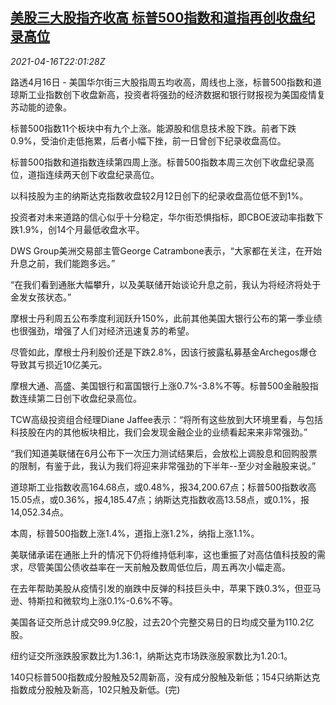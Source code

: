 <!--1618612262000-->
[美股三大股指齐收高 标普500指数和道指再创收盘纪录高位](https://cn.reuters.com/article/us-stocks-market-0417-idCNKBS2C32RP)
------

<div><i>2021-04-16T22:01:28Z</i></div><p>路透4月16日 - 美国华尔街三大股指周五均收高，周线也上涨，标普500指数和道琼斯工业指数创下收盘新高，投资者将强劲的经济数据和银行财报视为美国疫情复苏动能的迹象。</p><p>标普500指数11个板块中有九个上涨。能源股和信息技术股下跌。前者下跌0.9%，受油价走低拖累，后者小幅下挫，前一日曾创下纪录收盘高位。</p><p>标普500指数和道指数连续第四周上涨。标普500指数本周三次创下收盘纪录高位，道指连续两天创下收盘纪录高位。</p><p>以科技股为主的纳斯达克指数收盘较2月12日创下的纪录收盘高位低不到1%。</p><p>投资者对未来道路的信心似乎十分稳定，华尔街恐惧指标，即CBOE波动率指数下跌1.9%，创14个月最低收盘水平。</p><p>DWS Group美洲交易部主管George Catrambone表示，“大家都在关注，在开始升息之前，我们能跑多远。”</p><p>“在我们看到通胀大幅攀升，以及美联储开始谈论升息之前，我认为将经济将处于金发女孩状态。”</p><p>摩根士丹利周五公布季度利润跃升150%，此前其他美国大银行公布的第一季业绩也很强劲，增强了人们对经济迅速复苏的希望。</p><p>尽管如此，摩根士丹利股价还是下跌2.8%，因该行披露私募基金Archegos爆仓导致其亏损近10亿美元。</p><p>摩根大通、高盛、美国银行和富国银行上涨0.7%-3.8%不等。标普500金融股指数连续第二日创下收盘纪录高位。</p><p>TCW高级投资组合经理Diane Jaffee表示：“将所有这些放到大环境里看，与包括科技股在内的其他板块相比，我们会发现金融企业的业绩看起来来非常强劲。”</p><p>“我们知道美联储在6月公布下一次压力测试结果后，会放松上调股息和回购股票的限制，有鉴于此，我认为我们将迎来非常强劲的下半年--至少对金融股来说。”</p><p>道琼斯工业指数收高164.68点，或0.48%，报34,200.67点；标普500指数收高15.05点，或0.36%，报4,185.47点；纳斯达克指数收高13.58点，或0.1%，报14,052.34点。</p><p>本周，标普500指数上涨1.4%，道指上涨1.2%，纳指上涨1.1%。</p><p>美联储承诺在通胀上升的情况下仍将维持低利率，这也重振了对高估值科技股的需求，尽管美国公债收益率在一天前触及数周低位后，周五再次小幅走高。</p><p>在去年帮助美股从疫情引发的崩跌中反弹的科技巨头中，苹果下跌0.3%，但亚马逊、特斯拉和微软均上涨0.1%-0.6%不等。</p><p>美国各证交所总计成交99.9亿股，过去20个完整交易日的日均成交量为110.2亿股。</p><p>纽约证交所涨跌股家数比为1.36:1，纳斯达克市场跌涨股家数比为1.20:1。</p><p>140只标普500指数成分股触及52周新高，没有成分股触及新低；154只纳斯达克指数成分股触及新高，102只触及新低。(完)</p>
